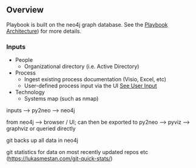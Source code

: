 ## Overview

Playbook is built on the neo4j graph database. See the [Playbook Architecture](#https://github.com/paulejarvis/Playbook/blob/master/Tech/Playbook%20Architecture.png)) for more details.

### Inputs

* People
  * Organizational directory (i.e. Active Directory)
* Process
  * Ingest existing process documentation (Visio, Excel, etc)
  * User-defined process input via the UI [See User Input](#/User%Input)
* Technology
  * Systems map (such as nmap)

inputs --> py2neo --> neo4j

from neo4j --> browser / UI; can then be exported to py2neo --> pyviz --> graphviz or queried directly

git backs up all data in neo4j

git statistics for data on most recently updated repos etc (https://lukasmestan.com/git-quick-stats/)
